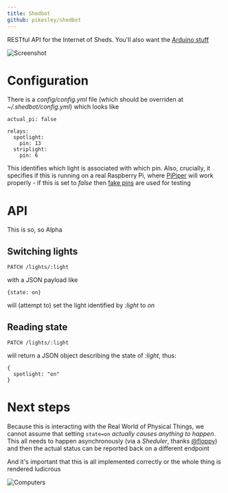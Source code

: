 ```yaml
---
title: Shedbot
github: pikesley/shedbot
---
```

RESTful API for the Internet of Sheds. You'll also want the [Arduino stuff](https://github.com/pikesley/relay-puller)

![Screenshot](http://i.imgur.com/JkUffAj.png)

# Configuration

There is a _config/config.yml_ file (which should be overriden at _~/.shedbot/config.yml_) which looks like

    actual_pi: false

    relays:
      spotlight:
        pin: 13
      striplight:
        pin: 6

This identifies which light is associated with which pin. Also, crucially, it specifies if this is running on a real Raspberry Pi, where [PiPiper](https://github.com/jwhitehorn/pi_piper) will work properly - if this is set to _false_ then [fake pins](https://github.com/pikesley/shedbot/blob/96b6add4c5bf6dab20293243d32b64fdfab8337f/lib/shedbot/relay.rb#L43-L55) are used for testing

# API

This is so, so Alpha

## Switching lights

    PATCH /lights/:light

with a JSON payload like

    {state: on}

will (attempt to) set the light identified by _:light_ to _on_

## Reading state

    PATCH /lights/:light

will return a JSON object describing the state of _:light_, thus:

    {
      spotlight: "on"
    }

# Next steps

Because this is interacting with the Real World of Physical Things, we cannot assume that setting `state=on` _actually causes anything to happen_. This all needs to happen asynchronously (via a _Sheduler_, thanks [@floppy](https://github.com/floppy)) and then the actual status can be reported back on a different endpoint

And it's important that this is all implemented correctly or the whole thing is rendered ludicrous

![Computers](http://i.imgur.com/HxKmjss.jpg)
